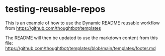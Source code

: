 # testing-reusable-repos

This is an example of how to use the Dynamic README reusable workflow from https://github.com/thoughtbot/templates

The README will then be updated to use the markdown content from this file: https://github.com/thoughtbot/templates/blob/main/templates/footer.md

<!-- START /templates/footer.md -->
<!-- END /templates/footer.md -->
